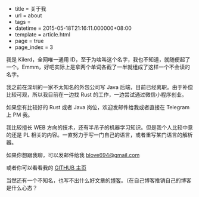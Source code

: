  - title = 关于我
 - url = about
 - tags =
 - datetime = 2015-05-18T21:16:11.000000+08:00
 - template = article.html
 - page = true
 - page_index = 3

我是 Kilerd，全网唯一通用 ID，至于为啥叫这个名字，我也不知道，就随便起了一个。Emmm，好吧实际上是拿两个单词各截了一半就组成了这样一个不会读的名字。

<!--more-->

我之前在深圳的一家不太知名的外包公司写 Java 后端，目前已经离职。由于补偿比较可观，所以我目前在一边找 Rust 的工作，一边尝试通过微信小程序创业。

如果您有比较好的 Rust 或者 Java 岗位，欢迎发邮件给我或者直接在 Telegram 上 PM 我。

我比较擅长 WEB 方向的技术，还有半吊子的机器学习知识。但是我个人比较中意的还是 PL 相关的内容。一直努力于写一门自己的语言，或者重写某门语言的解析器。

如果你想跟我聊，可以发邮件给我 [blove694@gmail.com](mailto:blove694@gmail.com)

或者你可以看看我的 [GITHUB 主页](https://github.com/kilerd)

当然还有一个不知名，也写不出什么好文章的[博客](https://www.kilerd.me)。（在自己博客推销自己的博客是什么心态？
